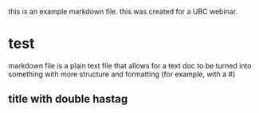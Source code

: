 this is an example markdown file. this was created for a UBC webinar.
# test 
markdown file is a plain text file that allows for a text doc to be turned into something with more structure and formatting (for example, with a #)
## title with double hastag ##
